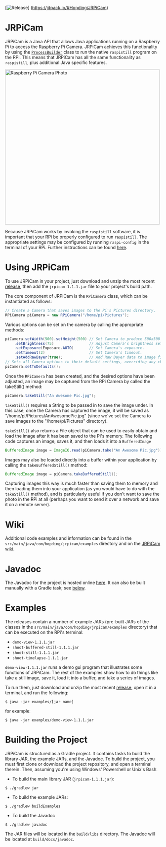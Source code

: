 [![Release](https://jitpack.io/v/Hopding/JRPiCam.svg)]
(https://jitpack.io/#Hopding/JRPiCam)
# JRPiCam
JRPiCam is a Java API that allows Java applications running on a Raspberry Pi to access the Raspberry Pi Camera. JRPiCam
achieves this functionality by using the [`ProcessBuilder`](https://docs.oracle.com/javase/7/docs/api/java/lang/ProcessBuilder.html) class to run the native `raspistill` program on the RPi. This means that 
JRPiCam has all the same functionality as `raspistill`, plus additional Java specific features.

<img src="http://hopding.com/img/pi-cam.jpg" width="500" alt="Raspberry Pi Camera Photo">

Because JRPiCam works by invoking the `raspistill` software, it is important that your RPi be properly configured to run 
`raspistill`. The appropriate settings may be configured by running `raspi-config` in the terminal of your RPi. Further 
instructions can be found [here](https://www.raspberrypi.org/documentation/configuration/camera.md).

# Using JRPiCam
To use JRPiCam in your project, just download and unzip the most recent [release](https://github.com/Hopding/JRPiCam/releases/tag/v1.1.1), then add the `jrpicam-1.1.1.jar` file to your project's build path.

The core component of JRPiCam is the `RPiCamera` class, which can be instantiated as follows:
```java
// Create a Camera that saves images to the Pi's Pictures directory.
RPiCamera piCamera = new RPiCamera("/home/pi/Pictures");
```
Various options can be set on the camera by calling the appropriate methods:
```java
piCamera.setWidth(500).setHeight(500) // Set Camera to produce 500x500 images.
    .setBrightness(75)                // Adjust Camera's brightness setting.
    .setExposure(Exposure.AUTO)       // Set Camera's exposure.
    .setTimeout(2)                    // Set Camera's timeout.
    .setAddRawBayer(true);            // Add Raw Bayer data to image files created by Camera.
// Sets all Camera options to their default settings, overriding any changes previously made.
piCamera.setToDefaults();
```
Once the `RPiCamera` has been created, and the desired options have been adjusted, an image may be captured from the RPi Camera
by called the takeStill() method:
```java
piCamera.takeStill("An Awesome Pic.jpg");
```
`takeStill()` requires a String to be passed in to save the image under. In this case, once the Camera has captured the image, it will be saved as "/home/pi/Pictures/AnAwesomePic.jpg" (since we've set the Camera to save images to the "/home/pi/Pictures" 
directory).

`takeStill()` also returns a File object that can be used to easily obtain and load the image after it has been saved to the Pi's memory. The following code captures an image, saves it, and then loads it into a `BufferedImage`
```java
BufferedImage image = ImageIO.read(piCamera.take("An Awesome Pic.jpg")));
```
Images may also be loaded directly into a buffer within your application by calling the `takeBufferedStill()` method:
```java
BufferedImage image = piCamera.takeBufferedStill();
```
Capturing images this way is much faster than saving them to memory and then loading them into your application (as you would
have to do with the `takeStill()` method), and is particularly useful if you don't want to save the photo in the RPi at all (perhaps you want to send it over a network and save it on a remote server).

# Wiki
Additional code examples and information can be found in the `src/main/java/com/hopding/jrpicam/examples` directory and on the [JRPiCam wiki](https://github.com/Hopding/JRPiCam/wiki).

# Javadoc
The Javadoc for the project is hosted online [here](http://hopding.com/docs/jrpicam/). It can also be built manually with a Gradle task; see [below](https://github.com/Hopding/JRPiCam#building-the-project).

# Examples
The releases contain a number of example JARs (pre-built JARs of the classes in the `src/main/java/com/hopding/jrpicam/examples` directory) that can be executed on the RPi's terminal:

* `demo-view-1.1.1.jar`
* `shoot-buffered-still-1.1.1.jar`
* `shoot-still-1.1.1.jar`
* `shoot-timelapse-1.1.1.jar`

`demo-view-1.1.1.jar` runs a demo gui program that illustrates some functions of JRPiCam. The rest of the examples show how to do things like take a still image, save it, load it into a buffer, and take a series of images.

To run them, just download and unzip the most recent [release](https://github.com/Hopding/JRPiCam/releases/tag/v1.1.1), open it in a terminal, and run the following:
```
$ java -jar examples/[jar name]
```
for example:
```
$ java -jar examples/demo-view-1.1.1.jar
```

# Building the Project
JRPiCam is structured as a Gradle project. It contains tasks to build the library JAR, the example JARs, and the Javadoc. To build the project, you must first clone or download the project repository, and open a terminal therein. Then, assuming you're using Windows' Powershell or Unix's Bash:

* To build the main library JAR (`jrpicam-1.1.1.jar`):
```
$ ./gradlew jar
```
* To build the example JARs:
```
$ ./gradlew buildExamples
```
* To build the Javadoc
```
$ ./gradlew javadoc
```
The JAR files will be located in the `build/libs` directory. The Javadoc will be located at `build/docs/javadoc`.
